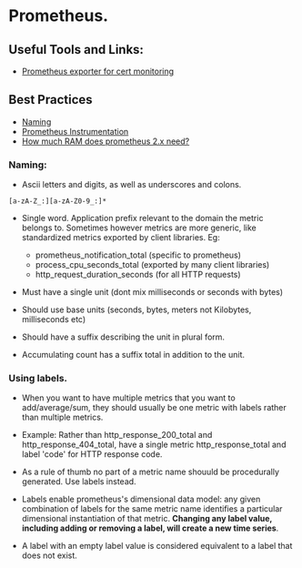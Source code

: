 # Prometheus.


## Useful Tools and Links:
* [Prometheus exporter for cert monitoring](https://github.com/enix/x509-certificate-exporter)

## Best Practices
* [Naming](https://prometheus.io/docs/practices/naming/)
* [Prometheus Instrumentation](https://prometheus.io/docs/practices/instrumentation/#counter-vs-gauge-summary-vs-histogram)
* [How much RAM does prometheus 2.x need?](https://www.robustperception.io/how-much-ram-does-prometheus-2-x-need-for-cardinality-and-ingestion/)


### Naming:
* Ascii letters and digits, as well as underscores and colons.
```
[a-zA-Z_:][a-zA-Z0-9_:]*
```

* Single word. Application prefix relevant to the domain the metric belongs
  to. Sometimes however metrics are more generic, like standardized metrics
  exported by client libraries. Eg:
  - prometheus_notification_total (specific to prometheus)
  - process_cpu_seconds_total  (exported by many client libraries)
  - http_request_duration_seconds  (for all HTTP requests)

* Must have a single unit (dont mix milliseconds or seconds with bytes)
* Should use base units (seconds, bytes, meters not Kilobytes, milliseconds etc)
* Should have a suffix describing the unit in plural form.
* Accumulating count has a suffix total in addition to the unit.


### Using labels.
* When you want to have multiple metrics that you want to add/average/sum,
  they should usually be one metric with labels rather than multiple metrics.

* Example: Rather than http_response_200_total and http_response_404_total, have
  a single metric http_response_total and label 'code' for HTTP response code.

* As a rule of thumb no part of a metric name shouuld be procedurally generated.
  Use labels instead.

* Labels enable prometheus's dimensional data model: any given combination of
  labels for the same metric name identifies a particular dimensional instantiation
  of that metric. **Changing any label value, including adding or removing a label,
  will create a new time series**.

* A label with an empty label value is considered equivalent to a label that
  does not exist.
